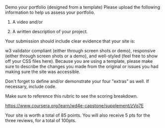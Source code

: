Demo your portfolio (designed from a template)
Please upload the following information to help us assess your portfolio.

1) A video and/or

2) A written description of your project.

Your submission should include clear evidence that your site is:

w3 validator compliant (either through screen shots or demo),
responsive (either through screen shots or a demo), and
well-styled (feel free to show off your CSS files here).
Because you are using a template, please make sure to describe the changes you made from the original or issues you had making sure the site was accessible.

Don't forget to define and/or demonstrate your four "extras" as well. If necessary, include code.

Make sure to reference this rubric to see the scoring breakdown.

https://www.coursera.org/learn/wd4e-capstone/supplement/zVq7E

Your site is worth a total of 85 points. You will also receive 5 pts for the three reviews, for a total of 100pts.